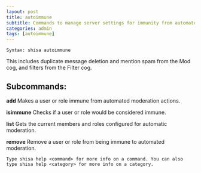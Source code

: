 ```yaml
---
layout: post
title: autoimmune
subtitle: Commands to manage server settings for immunity from automated actions.
categories: admin
tags: [autoimmune]
---
```


`Syntax: shisa autoimmune`

This includes duplicate message deletion and mention spam from the Mod cog, and filters from the Filter cog.

## Subcommands:

**add** Makes a user or role immune from automated moderation actions.

**isimmune** Checks if a user or role would be considered immune.

**list** Gets the current members and roles configured for automatic moderation.

**remove** Remove a user or role from being immune to automated moderation.

```
Type shisa help <command> for more info on a command. You can also type shisa help <category> for more info on a category.
```